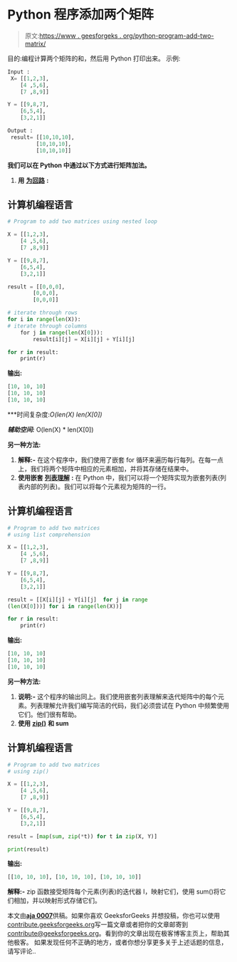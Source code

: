 # Python 程序添加两个矩阵

> 原文:[https://www . geesforgeks . org/python-program-add-two-matrix/](https://www.geeksforgeeks.org/python-program-add-two-matrices/)

目的:编程计算两个矩阵的和，然后用 Python 打印出来。
示例:

```py
Input :
 X= [[1,2,3],
    [4 ,5,6],
    [7 ,8,9]]

Y = [[9,8,7],
    [6,5,4],
    [3,2,1]]

Output :
 result= [[10,10,10],
         [10,10,10],
         [10,10,10]]
```

**我们可以在 Python 中通过以下方式进行矩阵加法。**

1.  **用** [**为回路**](https://www.geeksforgeeks.org/loops-in-python/) **:**

## 计算机编程语言

```py
# Program to add two matrices using nested loop

X = [[1,2,3],
    [4 ,5,6],
    [7 ,8,9]]

Y = [[9,8,7],
    [6,5,4],
    [3,2,1]]

result = [[0,0,0],
        [0,0,0],
        [0,0,0]]

# iterate through rows
for i in range(len(X)):  
# iterate through columns
    for j in range(len(X[0])):
        result[i][j] = X[i][j] + Y[i][j]

for r in result:
    print(r)
```

**输出:**

```py
[10, 10, 10]
[10, 10, 10]
[10, 10, 10]
```

***时间复杂度:**O(len(X)* len(X[0])*

***辅助空间:*** O(len(X) * len(X[0])

**另一种方法:**

1.  **解释:-**
    在这个程序中，我们使用了嵌套 for 循环来遍历每行每列。在每一点上，我们将两个矩阵中相应的元素相加，并将其存储在结果中。
2.  **使用嵌套** [**列表理解**](https://www.geeksforgeeks.org/python-list-comprehension-and-slicing/) **:** 在 Python 中，我们可以将一个矩阵实现为嵌套列表(列表内部的列表)。我们可以将每个元素视为矩阵的一行。

## 计算机编程语言

```py
# Program to add two matrices
# using list comprehension

X = [[1,2,3],
    [4 ,5,6],
    [7 ,8,9]]

Y = [[9,8,7],
    [6,5,4],
    [3,2,1]]

result = [[X[i][j] + Y[i][j]  for j in range
(len(X[0]))] for i in range(len(X))]

for r in result:
    print(r)
```

**输出:**

```py
[10, 10, 10]
[10, 10, 10]
[10, 10, 10]
```

**另一种方法:**

1.  **说明:-**
    这个程序的输出同上。我们使用嵌套列表理解来迭代矩阵中的每个元素。列表理解允许我们编写简洁的代码，我们必须尝试在 Python 中频繁使用它们。他们很有帮助。
2.  **使用** [**zip()**](https://www.geeksforgeeks.org/using-iterations-in-python-effectively/) **和 sum**

## 计算机编程语言

```py
# Program to add two matrices
# using zip()

X = [[1,2,3],
    [4 ,5,6],
    [7 ,8,9]]

Y = [[9,8,7],
    [6,5,4],
    [3,2,1]]

result = [map(sum, zip(*t)) for t in zip(X, Y)]

print(result)
```

**输出:**

```py
[[10, 10, 10], [10, 10, 10], [10, 10, 10]]
```

**解释:-**
zip 函数接受矩阵每个元素(列表)的迭代器 I，映射它们，使用 sum()将它们相加，并以映射形式存储它们。

本文由[**aja 0007**](https://auth.geeksforgeeks.org/profile.php?user=ajay0007&list=practice)供稿。如果你喜欢 GeeksforGeeks 并想投稿，你也可以使用[contribute.geeksforgeeks.org](http://www.contribute.geeksforgeeks.org)写一篇文章或者把你的文章邮寄到 contribute@geeksforgeeks.org。看到你的文章出现在极客博客主页上，帮助其他极客。
如果发现任何不正确的地方，或者你想分享更多关于上述话题的信息，请写评论..